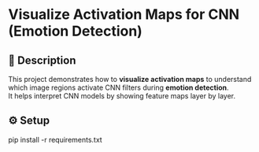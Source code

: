 # Visualize Activation Maps for CNN (Emotion Detection)

## 📌 Description
This project demonstrates how to **visualize activation maps** to understand which image regions activate CNN filters during **emotion detection**.  
It helps interpret CNN models by showing feature maps layer by layer.

## ⚙️ Setup
pip install -r requirements.txt
